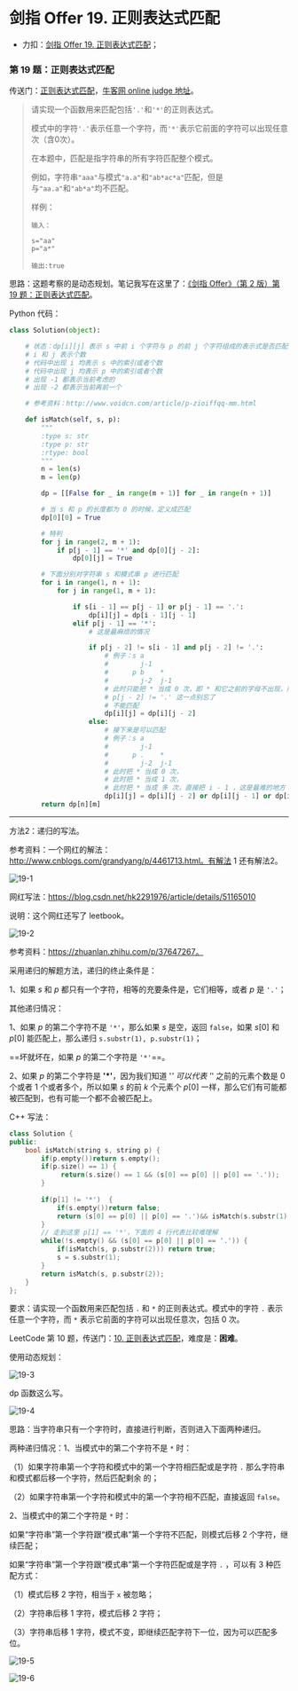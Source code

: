 # 剑指 Offer 19. 正则表达式匹配

+ 力扣：[剑指 Offer 19. 正则表达式匹配](https://leetcode-cn.com/problems/zheng-ze-biao-da-shi-pi-pei-lcof/)；

### 第 19 题：正则表达式匹配

传送门：[正则表达式匹配](https://www.acwing.com/problem/content/28/)，[牛客网 online judge 地址](https://www.nowcoder.com/practice/45327ae22b7b413ea21df13ee7d6429c?tpId=13&tqId=11205&tPage=1&rp=1&ru=/ta/coding-interviews&qru=/ta/coding-interviews/question-ranking)。

> 请实现一个函数用来匹配包括`'.'`和`'*'`的正则表达式。
>
> 模式中的字符`'.'`表示任意一个字符，而`'*'`表示它前面的字符可以出现任意次（含0次）。
>
> 在本题中，匹配是指字符串的所有字符匹配整个模式。
>
> 例如，字符串`"aaa"`与模式`"a.a"`和`"ab*ac*a"`匹配，但是与`"aa.a"`和`"ab*a"`均不匹配。
>
> 样例：
>
> ```
> 输入：
> 
> s="aa"
> p="a*"
> 
> 输出:true
> ```

思路：这题考察的是动态规划。笔记我写在这里了：[《剑指 Offer》（第 2 版）第 19 题：正则表达式匹配](https://www.jianshu.com/p/0130b5a5e81e)。

Python 代码：

```python
class Solution(object):

    # 状态：dp[i][j] 表示 s 中前 i 个字符与 p 的前 j 个字符组成的表示式是否匹配
    # i 和 j 表示个数
    # 代码中出现 i 均表示 s 中的索引或者个数
    # 代码中出现 j 均表示 p 中的索引或者个数
    # 出现 -1 都表示当前考虑的
    # 出现 -2 都表示当前再前一个

    # 参考资料：http://www.voidcn.com/article/p-zioiffqq-mm.html

    def isMatch(self, s, p):
        """
        :type s: str
        :type p: str
        :rtype: bool
        """
        n = len(s)
        m = len(p)

        dp = [[False for _ in range(m + 1)] for _ in range(n + 1)]

        # 当 s 和 p 的长度都为 0 的时候，定义成匹配
        dp[0][0] = True

        # 特判
        for j in range(2, m + 1):
            if p[j - 1] == '*' and dp[0][j - 2]:
                dp[0][j] = True

        # 下面分别对字符串 s 和模式串 p 进行匹配
        for i in range(1, n + 1):
            for j in range(1, m + 1):

                if s[i - 1] == p[j - 1] or p[j - 1] == '.':
                    dp[i][j] = dp[i - 1][j - 1]
                elif p[j - 1] == '*':
                    # 这是最麻烦的情况

                    if p[j - 2] != s[i - 1] and p[j - 2] != '.':
                        # 例子：s a
                        #        j-1
                        #      p b    *
                        #        j-2  j-1
                        # 此时只能把 * 当成 0 次，即 * 和它之前的字母不出现，所以一下子要减去 2
                        # p[j - 2] != '.' 这一点别忘了
                        # 不能匹配
                        dp[i][j] = dp[i][j - 2]
                    else:
                        # 接下来是可以匹配
                        # 例子：s a
                        #        j-1
                        #      p .    *
                        #        j-2  j-1
                        # 此时把 * 当成 0 次，
                        # 此时把 * 当成 1 次，
                        # 此时把 * 当成 多 次，直接把 i - 1 ，这是最难的地方
                        dp[i][j] = dp[i][j - 2] or dp[i][j - 1] or dp[i - 1][j]
        return dp[n][m]
```

---

方法2：递归的写法。

参考资料：一个网红的解法：http://www.cnblogs.com/grandyang/p/4461713.html。有解法 1 还有解法2。

![19-1](https://liweiwei1419.github.io/images/sword-for-offer/19-1.jpg)

网红写法：https://blog.csdn.net/hk2291976/article/details/51165010

说明：这个网红还写了 leetbook。

![19-2](https://liweiwei1419.github.io/images/sword-for-offer/19-2.jpg)

参考资料：https://zhuanlan.zhihu.com/p/37647267。

采用递归的解题方法，递归的终止条件是：

1、如果 $s$ 和 $p$ 都只有一个字符，相等的充要条件是，它们相等，或者 $p$ 是 `'.'`；

其他递归情况：

1、如果 $p$ 的第二个字符不是 `'*'`，那么如果 $s$ 是空，返回 `false`，如果 $s[0]$ 和 $p[0]$ 能匹配上，那么递归 `s.substr(1), p.substr(1)`；

==坏就坏在，如果 $p$ 的第二个字符是 `'*'`==。

2、如果 $p$ 的第二个字符是 **'*'**，因为我们知道 '*' 可以代表 '*' 之前的元素个数是 $0$ 个或者 $1$ 个或者多个，所以如果 $s$ 的前 $k$ 个元素个 $p[0]$ 一样，那么它们有可能都被匹配到，也有可能一个都不会被匹配上。

C++ 写法：

```c++
class Solution {
public:
    bool isMatch(string s, string p) {
        if(p.empty())return s.empty();
        if(p.size() == 1) {
             return(s.size() == 1 && (s[0] == p[0] || p[0] == '.'));
        }
       
        if(p[1] != '*')  {
            if(s.empty())return false;
            return (s[0] == p[0] || p[0] == '.')&& isMatch(s.substr(1), p.substr(1));
        }
        // 走到这里 p[1] == '*'，下面的 4 行代表比较难理解
        while(!s.empty() && (s[0] == p[0] || p[0] == '.')) {
            if(isMatch(s, p.substr(2))) return true;
            s = s.substr(1);
        }
        return isMatch(s, p.substr(2));
    }
};
```

要求：请实现一个函数用来匹配包括 `.` 和 `*` 的正则表达式。模式中的字符 `.` 表示任意一个字符，而 `*` 表示它前面的字符可以出现任意次，包括 $0$ 次。

LeetCode 第 10 题，传送门：[10. 正则表达式匹配](https://leetcode-cn.com/problems/regular-expression-matching/description/)，难度是：**困难**。

使用动态规划：

![19-3](https://liweiwei1419.github.io/images/sword-for-offer/19-3.jpg)

dp 函数这么写。

![19-4](https://liweiwei1419.github.io/images/sword-for-offer/19-4.jpg)

思路：当字符串只有一个字符时，直接进行判断，否则进入下面两种递归。

两种递归情况：1、当模式中的第二个字符不是 `*` 时：

（1）如果字符串第一个字符和模式中的第一个字符相匹配或是字符 `.` 那么字符串和模式都后移一个字符，然后匹配剩余 的；

（2）如果字符串第一个字符和模式中的第一个字符相不匹配，直接返回 `false`。

2、当模式中的第二个字符是 `*` 时：

如果“字符串”第一个字符跟“模式串”第一个字符不匹配，则模式后移 $2$ 个字符，继续匹配；

如果“字符串”第一个字符跟“模式串”第一个字符匹配或是字符 `.` ，可以有 $3$ 种匹配方式：

（1）模式后移 $2$ 字符，相当于 `x` 被忽略；

（2）字符串后移  $1$ 字符，模式后移 $2$ 字符；

（3）字符串后移 $1$ 字符，模式不变，即继续匹配字符下一位，因为可以匹配多位。

![19-5](https://liweiwei1419.github.io/images/sword-for-offer/19-5.jpg)

![19-6](https://liweiwei1419.github.io/images/sword-for-offer/19-6.jpg)

<script src='https://cdnjs.cloudflare.com/ajax/libs/mathjax/2.7.5/MathJax.js?config=TeX-MML-AM_CHTML' async></script>
<script type="text/x-mathjax-config">
MathJax.Hub.Config({
tex2jax: {
  inlineMath: [['$','$'], ['\\(','\\)']],
  processEscapes: true
  },
displayAlign : "left",
TeX: {
        equationNumbers: {
            autoNumber: "all",
            useLabelIds: true
        }
    },
    "HTML-CSS": {
        linebreaks: {
            automatic: true
        },
        scale: 100,
        styles: {
          ".MathJax_Display": {
            "text-align": "left",
            "width" : "auto",
            "margin": "10px 0px 10px 0px !important",
            "background-color": "#f5f5f5 !important",
            "border-radius": "3px !important",
            border:  "1px solid #ccc !important",
            padding: "5px 5px 5px 5px !important"
          },
          ".MathJax": {
            "background-color": "#f5f5f5 !important",
            padding: "2px 2px 2px 2px !important"
          }
        }
    },
    SVG: {
        linebreaks: {
            automatic: true
        }
    }
});
</script>
